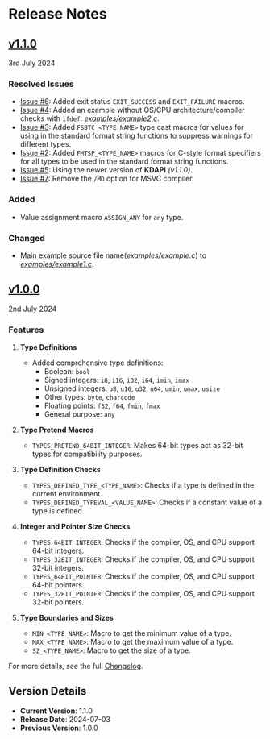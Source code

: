 # Release Notes

## [v1.1.0](https://github.com/KumarjitDas/types/releases/tag/v1.1.0)
3rd July 2024

### Resolved Issues

- [Issue #6](https://github.com/KumarjitDas/types/issues/7): Added exit status `EXIT_SUCCESS` and `EXIT_FAILURE` macros.
- [Issue #4](https://github.com/KumarjitDas/types/issues/4): Added an example without OS/CPU architecture/compiler checks with `ifdef`: [_examples/example2.c_](examples/example2.c).
- [Issue #3](https://github.com/KumarjitDas/types/issues/3): Added `FSBTC_<TYPE_NAME>` type cast macros for values for using in the standard format string functions to suppress warnings for different types.
- [Issue #2](https://github.com/KumarjitDas/types/issues/2): Added `FMTSP_<TYPE_NAME>` macros for C-style format specifiers for all types to be used in the standard format string functions.
- [Issue #5](https://github.com/KumarjitDas/types/issues/5): Using the newer version of **KDAPI** _(v1.1.0)_.
- [Issue #7](https://github.com/KumarjitDas/types/issues/7): Remove the `/MD` option for MSVC compiler.

### Added

- Value assignment macro `ASSIGN_ANY` for `any` type.

### Changed

- Main example source file name(_examples/example.c_) to [_examples/example1.c_](examples/example1.c).

## [v1.0.0](https://github.com/KumarjitDas/types/releases/tag/v1.0.0)
2nd July 2024

### Features

1. **Type Definitions**
   - Added comprehensive type definitions:
     - Boolean: `bool`
     - Signed integers: `i8`, `i16`, `i32`, `i64`, `imin`, `imax`
     - Unsigned integers: `u8`, `u16`, `u32`, `u64`, `umin`, `umax`, `usize`
     - Other types: `byte`, `charcode`
     - Floating points: `f32`, `f64`, `fmin`, `fmax`
     - General purpose: `any`

2. **Type Pretend Macros**
   - `TYPES_PRETEND_64BIT_INTEGER`: Makes 64-bit types act as 32-bit types for compatibility purposes.

3. **Type Definition Checks**
   - `TYPES_DEFINED_TYPE_<TYPE_NAME>`: Checks if a type is defined in the current environment.
   - `TYPES_DEFINED_TYPEVAL_<VALUE_NAME>`: Checks if a constant value of a type is defined.

4. **Integer and Pointer Size Checks**
   - `TYPES_64BIT_INTEGER`: Checks if the compiler, OS, and CPU support 64-bit integers.
   - `TYPES_32BIT_INTEGER`: Checks if the compiler, OS, and CPU support 32-bit integers.
   - `TYPES_64BIT_POINTER`: Checks if the compiler, OS, and CPU support 64-bit pointers.
   - `TYPES_32BIT_POINTER`: Checks if the compiler, OS, and CPU support 32-bit pointers.

5. **Type Boundaries and Sizes**
   - `MIN_<TYPE_NAME>`: Macro to get the minimum value of a type.
   - `MAX_<TYPE_NAME>`: Macro to get the maximum value of a type.
   - `SZ_<TYPE_NAME>`: Macro to get the size of a type.

For more details, see the full [Changelog](CHANGELOG.md).

## Version Details

- **Current Version**: 1.1.0
- **Release Date**: 2024-07-03
- **Previous Version**: 1.0.0
